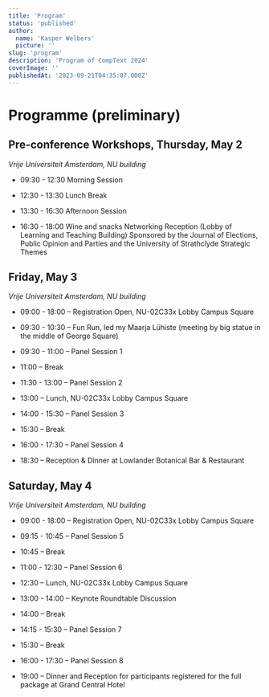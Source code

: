 ```yaml
---
title: 'Program'
status: 'published'
author:
  name: 'Kasper Welbers'
  picture: ''
slug: 'program'
description: 'Program of CompText 2024'
coverImage: ''
publishedAt: '2023-09-21T04:35:07.000Z'
---
```


# Programme (preliminary)

## Pre-conference Workshops, Thursday, May 2

*Vrije Universiteit Amsterdam, NU building*

- 09:30 - 12:30 Morning Session

- 12:30 - 13:30 Lunch Break

- 13:30 - 16:30 Afternoon Session

- 16:30 - 18:00 Wine and snacks Networking Reception (Lobby of Learning and Teaching Building) Sponsored by the Journal of Elections, Public Opinion and Parties and the University of Strathclyde Strategic Themes

## Friday, May 3

*Vrije Universiteit Amsterdam, NU building*

- 09:00 - 18:00 – Registration Open, NU-02C33x Lobby Campus Square

- 09:30 - 10:30 – Fun Run, led my Maarja Lühiste (meeting by big statue in the middle of George Square)

- 09:30 - 11:00 – Panel Session 1

- 11:00 – Break

- 11:30 - 13:00 – Panel Session 2

- 13:00 – Lunch, NU-02C33x Lobby Campus Square

- 14:00 - 15:30 – Panel Session 3

- 15:30 – Break

- 16:00 - 17:30 – Panel Session 4

- 18:30 – Reception & Dinner at Lowlander Botanical Bar & Restaurant

## Saturday, May 4

*Vrije Universiteit Amsterdam, NU building*

- 09:00 - 18:00 – Registration Open, NU-02C33x Lobby Campus Square

- 09:15 - 10:45 – Panel Session 5

- 10:45 – Break

- 11:00 - 12:30 – Panel Session 6

- 12:30 – Lunch, NU-02C33x Lobby Campus Square

- 13:00 - 14:00 – Keynote Roundtable Discussion

- 14:00 – Break

- 14:15 - 15:30 – Panel Session 7

- 15:30 – Break

- 16:00 - 17:30 – Panel Session 8

- 19:00 – Dinner and Reception for participants registered for the full package at Grand Central Hotel


